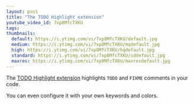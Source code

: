 ```yaml
---
layout: post
title: "The TODO Highlight extension"
youtube_video_id: 7xp8MfcTXKU
tags:
thumbnails:
  default: https://i.ytimg.com/vi/7xp8MfcTXKU/default.jpg
  medium: https://i.ytimg.com/vi/7xp8MfcTXKU/mqdefault.jpg
  high: https://i.ytimg.com/vi/7xp8MfcTXKU/hqdefault.jpg
  standard: https://i.ytimg.com/vi/7xp8MfcTXKU/sddefault.jpg
  maxres: https://i.ytimg.com/vi/7xp8MfcTXKU/maxresdefault.jpg
---
```


The [TODO Highlight extension](https://marketplace.visualstudio.com/items?itemName=wayou.vscode-todo-highlight) highlights `TODO` and `FIXME` comments in your code.

You can even configure it with your own keywords and colors.
